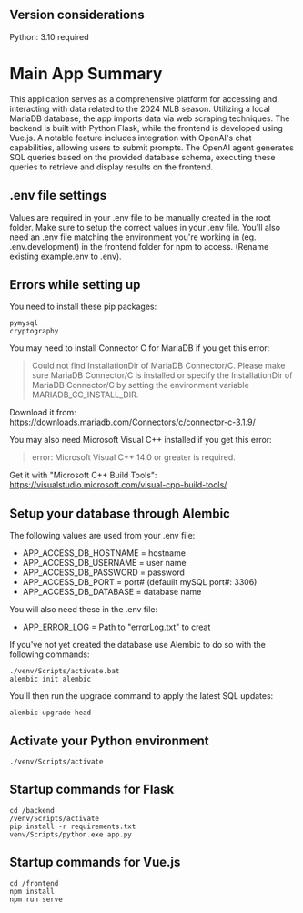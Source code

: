 ## Version considerations
Python: 3.10 required

# Main App Summary
This application serves as a comprehensive platform for accessing and interacting with data related to the 2024 MLB season. Utilizing a local MariaDB database, the app imports data via web scraping techniques. The backend is built with Python Flask, while the frontend is developed using Vue.js. A notable feature includes integration with OpenAI's chat capabilities, allowing users to submit prompts. The OpenAI agent generates SQL queries based on the provided database schema, executing these queries to retrieve and display results on the frontend.


## .env file settings
Values are required in your .env file to be manually created in the root folder. Make sure to setup the correct values in your .env file. You'll also need an .env file matching the environment you're working in (eg. .env.development) in the frontend folder for npm to access. (Rename existing example.env to .env).

## Errors while setting up
You need to install these pip packages: 

    pymysql
    cryptography

You may need to install Connector C for MariaDB if you get this error:
> Could not find InstallationDir of MariaDB Connector/C. Please make sure MariaDB Connector/C is installed or specify the InstallationDir of MariaDB Connector/C by setting the environment variable MARIADB_CC_INSTALL_DIR.

Download it from:
https://downloads.mariadb.com/Connectors/c/connector-c-3.1.9/

You may also need Microsoft Visual C++ installed if you get this error:
> error: Microsoft Visual C++ 14.0 or greater is required. 

Get it with "Microsoft C++ Build Tools": https://visualstudio.microsoft.com/visual-cpp-build-tools/

## Setup your database through Alembic

The following values are used from your .env file:
* APP_ACCESS_DB_HOSTNAME = hostname
* APP_ACCESS_DB_USERNAME = user name
* APP_ACCESS_DB_PASSWORD = password
* APP_ACCESS_DB_PORT = port# (defauilt mySQL port#: 3306)
* APP_ACCESS_DB_DATABASE = database name

You will also need these in the .env file:
* APP_ERROR_LOG = Path to "errorLog.txt" to creat

If you've not yet created the database use Alembic to do so with the following commands:
```
./venv/Scripts/activate.bat
alembic init alembic
```

You'll then run the upgrade command to apply the latest SQL updates:
```
alembic upgrade head
```

## Activate your Python environment ##
```
./venv/Scripts/activate
```

## Startup commands for Flask

```
cd /backend
/venv/Scripts/activate
pip install -r requirements.txt
venv/Scripts/python.exe app.py
```

## Startup commands for Vue.js
```
cd /frontend
npm install
npm run serve
```
